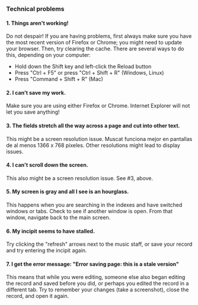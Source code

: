 ### Technical problems

#### 1. Things aren't working!

Do not despair! If you are having problems, first always make sure you have the most recent version of Firefox or Chrome; you might need to update your browser. Then, try clearing the cache. There are several ways to do this, depending on your computer:
- Hold down the Shift key and left-click the Reload button
- Press "Ctrl + F5" or press "Ctrl + Shift + R" (Windows, Linux)
- Press "Command + Shift + R" (Mac)

#### 2. I can't save my work.

Make sure you are using either Firefox or Chrome. Internet Explorer will not let you save anything!

#### 3. The fields stretch all the way across a page and cut into other text.

This might be a screen resolution issue. Muscat funciona mejor en pantallas de al menos 1366 x 768 píxeles. Other resolutions might lead to display issues.

#### 4. I can't scroll down the screen.

This also might be a screen resolution issue. See \#3, above.

#### 5. My screen is gray and all I see is an hourglass.

This happens when you are searching in the indexes and have switched windows or tabs. Check to see if another window is open. From that window, navigate back to the main screen.

#### 6. My incipit seems to have stalled.

Try clicking the "refresh" arrows next to the music staff, or save your record and try entering the incipit again.

#### 7. I get the error message: "Error saving page: this is a stale version"

This means that while you were editing, someone else also began editing the record and saved before you did, or perhaps you edited the record in a different tab. Try to remember your changes (take a screenshot), close the record, and open it again.
